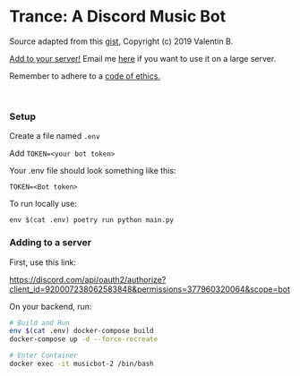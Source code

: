 # Trance: A Discord Music Bot

Source adapted from this [gist](https://gist.github.com/vbe0201/ade9b80f2d3b64643d854938d40a0a2d), Copyright (c) 2019 Valentin B.

[Add to your server!](https://discord.com/api/oauth2/authorize?client_id=920007238062583848&permissions=377960320064&scope=bot)
Email me [here](https://ryanfleck.ca/about) if you want to use it on a large server.

Remember to adhere to a [code of ethics.](https://www.sqlite.org/codeofethics.html)

<br />

### Setup

Create a file named `.env`

Add `TOKEN=<your bot token>`

Your .env file should look something like this:

```
TOKEN=<Bot token>
```

To run locally use:

```
env $(cat .env) poetry run python main.py
```


### Adding to a server

First, use this link:

<https://discord.com/api/oauth2/authorize?client_id=920007238062583848&permissions=377960320064&scope=bot>

On your backend, run:

```sh
# Build and Run
env $(cat .env) docker-compose build 
docker-compose up -d --force-recreate

# Enter Container
docker exec -it musicbot-2 /bin/bash
```
